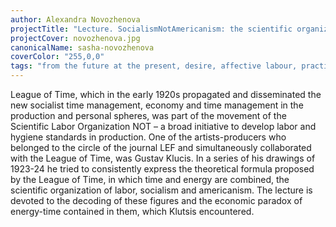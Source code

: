 ```yaml
---
author: Alexandra Novozhenova
projectTitle: "Lecture. SocialismNotAmericanism: the scientific organization of work and the work of Gustav Klutsis for the magazine “Vremya”"
projectCover: novozhenova.jpg
canonicalName: sasha-novozhenova
coverColor: "255,0,0"
tags: "from the future at the present, desire, affective labour, practices of ourselves, production drama, all to all"
---
```


League of Time, which in the early 1920s propagated and disseminated the new socialist time management, economy and time management in the production and personal spheres, was part of the movement of the Scientific Labor Organization NOT – a broad initiative to develop labor and hygiene standards in production.
One of the artists-producers who belonged to the circle of the journal LEF and simultaneously collaborated with the League of Time, was Gustav Klucis. In a series of his drawings of 1923-24 he tried to consistently express the theoretical formula proposed by the League of Time, in which time and energy are combined, the scientific organization of labor, socialism and americanism. The lecture is devoted to the decoding of these figures and the economic paradox of energy-time contained in them, which Klutsis encountered.
